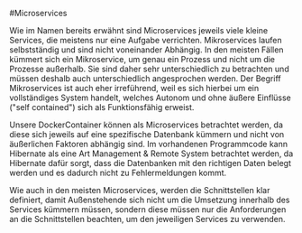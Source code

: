#Microservices

Wie im Namen bereits erwähnt sind Microservices jeweils viele kleine Services, die meistens nur eine Aufgabe verrichten.
Mikroservices laufen selbstständig und sind nicht voneinander Abhängig.
In den meisten Fällen kümmert sich ein Mikroservice, um genau ein Prozess und nicht um die Prozesse außerhalb.
Sie sind daher sehr unterschiedlich zu betrachten und müssen deshalb auch unterschiedlich angesprochen werden.
Der Begriff Mikroservices ist auch eher irreführend, weil es sich hierbei um ein vollständiges System handelt,
welches Autonom und ohne äußere Einflüsse ("self contained") sich als Funktionsfähig erweist.

Unsere DockerContainer können als Microservices betrachtet werden, da diese sich jeweils auf eine
spezifische Datenbank kümmern und nicht von äußerlichen Faktoren abhängig sind. Im vorhandenen Programmcode
kann Hibernate als eine Art Management & Remote System betrachtet werden, da Hibernate dafür sorgt, dass die
Datenbanken mit den richtigen Daten belegt werden und es dadurch nicht zu Fehlermeldungen kommt.

Wie auch in den meisten Microservices, werden die Schnittstellen klar definiert, damit Außenstehende sich nicht
um die Umsetzung innerhalb des Services kümmern müssen, sondern diese müssen nur die Anforderungen an die
Schnittstellen beachten, um den jeweiligen Services zu verwenden.
